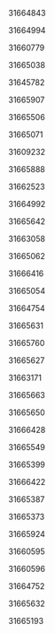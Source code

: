 31664843

31664994

31660779

31665038

31645782

31665907

31665506

31665071

31609232

31665888

31662523

31664992

31665642

31663058

31665062

31666416

31665054

31664754

31665631

31665760

31665627

31663171

31665663

31665650

31666428

31665549

31665399

31666422

31665387

31665373

31665924

31660595

31660596

31664752

31665632

31665193


